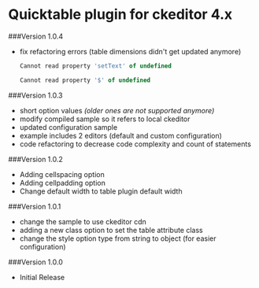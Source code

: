 ﻿Quicktable plugin for ckeditor 4.x
==========
###Version 1.0.4
- fix refactoring errors (table dimensions didn't get updated anymore)
	```javascript
	Cannot read property 'setText' of undefined
	```
	```javascript
	Cannot read property '$' of undefined 
	```

###Version 1.0.3
- short option values *(older ones are not supported anymore)*
- modify compiled sample so it refers to local ckeditor
- updated configuration sample
- example includes 2 editors (default and custom configuration)
- code refactoring to decrease code complexity and count of statements

###Version 1.0.2
- Adding cellspacing option
- Adding cellpadding option
- Change default width to table plugin default width

###Version 1.0.1
- change the sample to use ckeditor cdn
- adding a new class option to set the table attribute class
- change the style option type from string to object (for easier configuration)

###Version 1.0.0
- Initial Release
